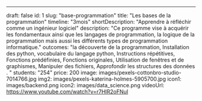 ---

draft: false
id: 1
slug: "base-programmation"
title: "Les bases de la programmation"
timeline: "3mois"
shortDescription: "Apprendre à réfléchir comme un ingénieur logiciel"
description: "Ce programme vise à acquérir les fondamentaux ainsi que les langages de programmation, la logique de la programmation mais aussi les différents types de programmation informatique."
outcomes: "la découverte de la programmation, Installation des python, vocabulaire du langage python, Instructions répétitives, Fonctions prédéfinies, Fonctions originales, Utilisation de fenêtres et de graphismes, Manipuler des fichiers, Approfondir les structures des données .  "
students: "254"
price: 200
image: images/pexels-cottonbro-studio-7014766.jpg
img2: images/pexels-katerina-holmes-5905700.jpg
icon1: images/backend.png
icon2: images/data_science.png
videoUrl: https://www.youtube.com/watch?v=r7HlR2oFNuI
